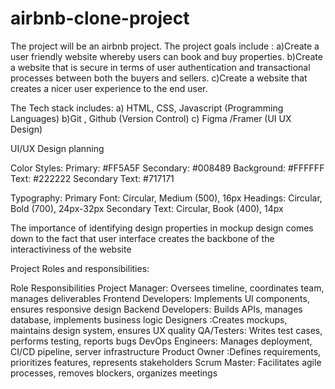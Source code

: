 # airbnb-clone-project
The project will be an airbnb project.
The project goals include :
 a)Create a user friendly website whereby users can book and buy properties.
 b)Create a website that is secure in terms of user authentication and  transactional processes between both the buyers and sellers.
 c)Create a website that creates a nicer user experience to the end user.

The Tech stack includes:
a) HTML, CSS, Javascript (Programming Languages)
b)Git , Github (Version Control)
c) Figma /Framer (UI UX Design)

UI/UX Design planning

Color Styles:
Primary: #FF5A5F
Secondary: #008489
Background: #FFFFFF
Text: #222222
Secondary Text: #717171

Typography:
Primary Font: Circular, Medium (500), 16px
Headings: Circular, Bold (700), 24px-32px
Secondary Text: Circular, Book (400), 14px

The importance of identifying design properties in  mockup design comes down to the fact that user interface creates the backbone of the interactiviness of the website

Project Roles and responsibilities:

Role	Responsibilities
Project Manager:	Oversees timeline, coordinates team, manages deliverables
Frontend Developers:	Implements UI components, ensures responsive design
Backend Developers:	Builds APIs, manages database, implements business logic
Designers	:Creates mockups, maintains design system, ensures UX quality
QA/Testers:	Writes test cases, performs testing, reports bugs
DevOps Engineers:	Manages deployment, CI/CD pipeline, server infrastructure
Product Owner	:Defines requirements, prioritizes features, represents stakeholders
Scrum Master:	Facilitates agile processes, removes blockers, organizes meetings

